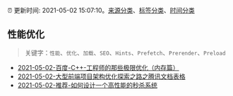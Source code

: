 :alarm_clock: 更新时间: 2021-05-02 15:07:10。[来源分类](../README.md)、[标签分类](../TAGS.md)、[时间分类](../TIMELINE.md)

## 性能优化


> 关键字：`性能`、`优化`、`加载`、`SEO`、`Hints`、`Prefetch`、`Prerender`、`Preload`



- [2021-05-02-百度-C++-工程师的那些极限优化（内存篇）](https://toutiao.io/k/fjf4ers) 
- [2021-05-02-大型前端项目架构优化探索之路之腾讯文档表格](https://toutiao.io/k/pft9nfv) 
- [2021-05-02-推荐-如何设计一个高性能的秒杀系统](https://toutiao.io/k/6z3uu2m) 